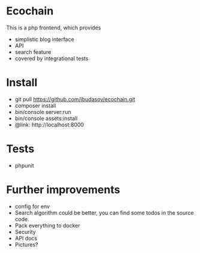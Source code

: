 # Ecochain

This is a php frontend, which provides 

- simplistic blog interface
- API 
- search feature
- covered by integrational tests

# Install

- git pull https://github.com/ibudasov/ecochain.git
- composer install
- bin/console server:run
- bin/console assets:install
- @link: http://localhost:8000

# Tests

- phpunit

# Further improvements

- config for env
- Search algorithm could be better, you can find some todos in the source code.
- Pack everything to docker
- Security
- API docs
- Pictures?
